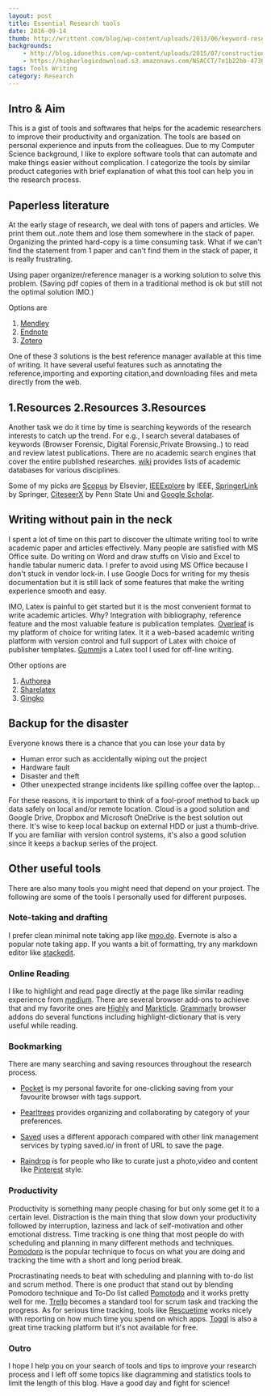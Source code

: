 ```yaml
---
layout: post
title: Essential Research tools
date: 2016-09-14
thumb: http://writtent.com/blog/wp-content/uploads/2013/06/keyword-research-tools.jpg
backgrounds: 
    - http://blog.idonethis.com/wp-content/uploads/2015/07/construction-work-carpenter-tools.jpg    
    - https://higherlogicdownload.s3.amazonaws.com/NSACCT/7e1b22bb-4736-47f7-a45d-41ce8d27e073/UploadedImages/bigstock-set-of-tools-in-tool-box-on-a--51238249.jpg
tags: Tools Writing
category: Research
---
```


## Intro & Aim

This is a gist of tools and softwares that helps for the academic researchers to improve their productivity and organization. The tools are based on personal experience and inputs from the colleagues. Due to my Computer Science background, I like to explore software tools that can automate and make things easier without complication. I categorize the tools by similar product categories with brief explanation of what this tool can help you in the research process.

## Paperless literature

At the early stage of research, we deal with tons of papers and articles. We print them out..note them and lose them somewhere in the stack of paper. Organizing the printed hard-copy is a time consuming task. What if we can't find the statement from 1 paper and can't find them in the stack of paper, it is really frustrating.

Using paper organizer/reference manager is a working solution to solve this problem. (Saving pdf copies of them in a traditional method is ok but still not the optimal solution IMO.) 

Options are 

1. [Mendley](https://www.mendeley.com/)
2. [Endnote](http://endnote.com/)
3. [Zotero](https://www.zotero.org/)

One of these 3 solutions is the best reference manager available at this time of writing. It have several useful features such as annotating the reference,importing and exporting citation,and downloading files and meta directly from the web. 

## 1.Resources 2.Resources 3.Resources

Another task we do it time by time is searching keywords of the research interests to catch up the trend. For e.g., I search several databases of keywords (Browser Forensic, Digital Forensic,Private Browsing..) to read and review latest publications. There are no academic search engines that cover the entire published researches. [wiki](https://www.wikiwand.com/en/List_of_academic_databases_and_search_engines) provides lists of academic databases for various disciplines. 

Some of my picks are [Scopus](https://www.scopus.com/home.uri) by Elsevier, [IEEExplore](http://ieeexplore.ieee.org/Xplore/home.jsp) by IEEE, [SpringerLink](http://link.springer.com/) by Springer, [CiteseerX](http://citeseerx.ist.psu.edu/index;jsessionid=F6768F5A3C6BDCB0EB693F5C7B3517C0) by Penn State Uni and [Google Scholar](https://scholar.google.co.th/).  

## Writing without pain in the neck

I spent a lot of time on this part to discover the ultimate writing tool to write academic paper and articles effectively. Many people are satisfied with MS Office suite. Do writing on Word and draw stuffs on Visio and Excel to handle tabular numeric data. I prefer to avoid using MS Office because I don't stuck in vendor lock-in. I use Google Docs for writing for my thesis documentation but it is still lack of some features that make the writing experience smooth and easy. 

IMO, Latex is painful to get started but it is the most convenient format to write academic articles. Why? Integration with bibliography, reference feature and the most valuable feature is publication templates. [Overleaf](https://www.overleaf.com) is my platform of choice for writing latex. It it a web-based academic writing platform with version control and full support of Latex with choice of publisher templates. [Gummi](https://github.com/alexandervdm/gummi)is a Latex tool I used for off-line writing.

Other options are

1. [Authorea](https://www.authorea.com)
2. [Sharelatex](https://www.sharelatex.com/)
3. [Gingko](https://gingkoapp.com/)

## Backup for the disaster

Everyone knows there is a chance that you can lose your data by

* Human error such as accidentally wiping out the project
* Hardware fault
* Disaster and theft
* Other unexpected strange incidents like spilling coffee over the laptop...

For these reasons, it is important to think of a fool-proof method to back up data safely on local and/or remote location. Cloud is a good solution and Google Drive, Dropbox and Microsoft OneDrive is the best solution out there. It's wise to keep local backup on external HDD or just a thumb-drive. If you are familiar with version control systems, it's also a good solution since it keeps a backup series of the project.

## Other useful tools
There are also many tools you might need that depend on your project. The following are some of the tools I personally used for different purposes. 

### Note-taking and drafting

I prefer clean minimal note taking app like [moo.do](https://www.moo.do/). Evernote is also a popular note taking app. If you wants a bit of formatting, try any markdown editor like [stackedit](https://stackedit.io/editor). 

### Online Reading

I like to highlight and read page directly at the page like similar reading experience from [medium](https://medium.com). There are several browser add-ons to achieve that and my favorite ones are [Highly](http://highly.co/) and [Markticle](https://markticle.com/).  [Grammarly](http://grammarly.com/) browser addons do several functions including highlight-dictionary that is very useful while reading.

### Bookmarking

There are many searching and saving resources throughout the research process.

* [Pocket](https://getpocket.com) is my personal favorite for one-clicking saving from your favourite browser with tags support.

* [Pearltrees](http://www.pearltrees.com/) provides organizing and collaborating by category of your preferences.

* [Saved](http://saved.io/) uses a different apporach compared with other link management services by typing saved.io/ in front of URL to save the page.

* [Raindrop](https://raindrop.io/) is for people who like to curate just a photo,video and content like [Pinterest](https://www.pinterest.com) style. 

### Productivity

Productivity is something many people chasing for but only some get it to a certain level. Distraction is the main thing that slow down your productivity followed by interruption, laziness and lack of self-motivation and other emotional distress. Time tracking is one thing that most people do with scheduling and planning in many different methods and techniques. [Pomodoro](http://pomodorotechnique.com/) is the popular technique to focus on what you are doing and tracking the time with a short and long period break. 

Procrastinating needs to beat with scheduling and planning with to-do list and scrum method. There is one product that stand out by blending Pomodoro technique and To-Do list called [Pomotodo](https://pomotodo.com/app) and it works pretty well for me. [Trello](https://trello.com/) becomes a standard tool for scrum task and tracking the progress. As for serious time tracking, tools like [Rescuetime](https://www.rescuetime.com/) works nicely with reporting on how much time you spend on which apps. [Toggl](https://www.toggl.com) is also a great time tracking platform but it's not available for free.

### Outro
I hope I help you on your search of tools and tips to improve your research process and I left off some topics like diagramming and statistics tools to limit the length of this blog. Have a good day and fight for science!








